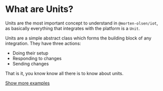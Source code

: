 # What are Units?

Units are the most important concept to understand in `@morten-olsen/iot`, as basically everything that integrates with the platform is a `Unit`.

Units are a simple abstract class which forms the building block of any integration. They have three actions:

- Doing their setup
- Responding to changes
- Sending changes

That is it, you know know all there is to know about units.

[Show more examples](/document/examples)
